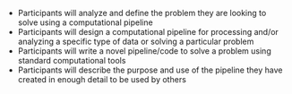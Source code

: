 * Participants will analyze and define the problem they are looking to solve using a computational pipeline
* Participants will design a computational pipeline for processing and/or analyzing a specific type of data or solving a particular problem
* Participants will write a novel pipeline/code to solve a problem using standard computational tools
* Participants will describe the purpose and use of the pipeline they have created in enough detail to be used by others
